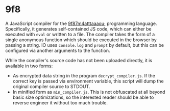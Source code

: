 # 9f8

A JavaScript compiler for the
[9f87m4atttaaaou;](https://esolangs.org/wiki/9f87m4atttaaaou;) programming
language. Specifically, it generates self-contained JS code, which can either
be executed with `eval` or written to a file. The compiler takes the form of a
single anonymous function which should be executed in the browser by passing a
string. IO uses `console.log` and `prompt` by default, but this can be
configured via another arguments to the function.

While the compiler's source code has not been uploaded directly, it is
available in two forms:

- As encrypted data string in the program `decrypt_compiler.js`. If the correct
  key is passed via environment variable, this script will dump the original
  compiler source to STDOUT.
- In minified form as `min_compiler.js`. This is not obfuscated at all beyond
  basic size optimizations, so the interested reader should be able to reverse
  engineer it without too much trouble.
